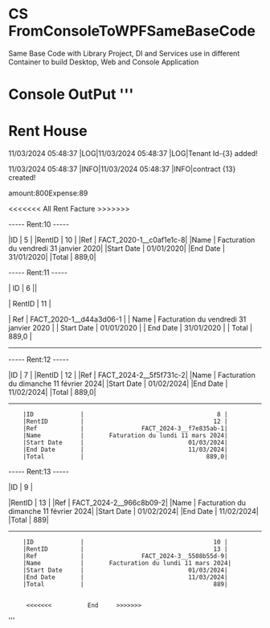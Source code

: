 # CS FromConsoleToWPFSameBaseCode

Same Base Code with Library Project, DI and Services use in different Container
to build Desktop, Web and Console Application

Console OutPut
'''  
==========
Rent House
==========

11/03/2024 05:48:37 |LOG|11/03/2024 05:48:37 |LOG|Tenant Id-{3} added!

11/03/2024 05:48:37 |INFO|11/03/2024 05:48:37 |INFO|contract {13} created!

amount:800Expense:89

<<<<<<< All Rent Facture >>>>>>>

----- Rent:10 -----

|ID | 5 |
|RentID | 10 |
|Ref | FACT_2020-1\_\_c0af1e1c-8|
|Name | Facturation du vendredi 31 janvier 2020|
|Start Date | 01/01/2020|
|End Date | 31/01/2020|
|Total | 889,0|

----- Rent:11 -----

| ID | 6 ||

| RentID | 11 |

| Ref | FACT_2020-1\_\_d44a3d06-1 |
| Name | Facturation du vendredi 31 janvier 2020 |
| Start Date | 01/01/2020 |
| End Date | 31/01/2020 |
| Total | 889,0 |

---

----- Rent:12 -----

|ID | 7 |
|RentID | 12 |
|Ref | FACT_2024-2\_\_5f5f731c-2|
|Name | Facturation du dimanche 11 février 2024|
|Start Date | 01/02/2024|
|End Date | 11/02/2024|
|Total | 889,0|

---

        |ID             |                                     8 |
        |RentID         |                                    12 |
        |Ref            |                FACT_2024-3__f7e835ab-1|
        |Name           |       Faturation du lundi 11 mars 2024|
        |Start Date     |                             01/03/2024|
        |End Date       |                             11/03/2024|
        |Total          |                                  889,0|

----- Rent:13 -----

|ID | 9 |

|RentID | 13 |
|Ref | FACT_2024-2\_\_966c8b09-2|
|Name | Facturation du dimanche 11 février 2024|
|Start Date | 01/02/2024|
|End Date | 11/02/2024|
|Total | 889|

---

        |ID             |                                    10 |
        |RentID         |                                    13 |
        |Ref            |                FACT_2024-3__5508b55d-9|
        |Name           |       Facturation du lundi 11 mars 2024|
        |Start Date     |                             01/03/2024|
        |End Date       |                             11/03/2024|
        |Total          |                                    889|


         <<<<<<<          End     >>>>>>>

'''
